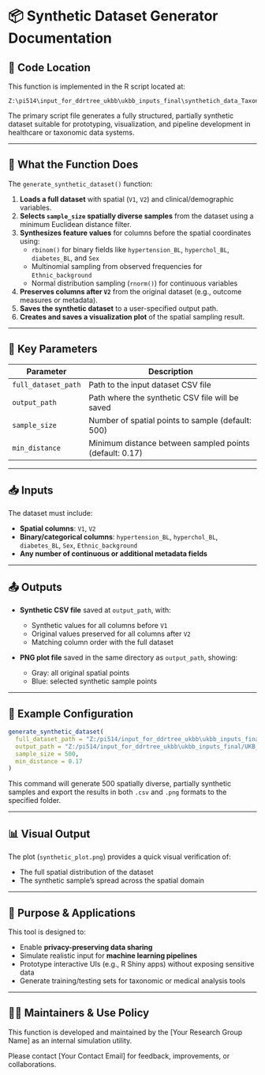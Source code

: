 
# 📦 Synthetic Dataset Generator Documentation

## 📁 Code Location

This function is implemented in the R script located at:

```
Z:\pi514\input_for_ddrtree_ukbb\ukbb_inputs_final\synthetich_data_Taxonomy
```

The primary script file generates a fully structured, partially synthetic dataset suitable for prototyping, visualization, and pipeline development in healthcare or taxonomic data systems.

---

## 📌 What the Function Does

The `generate_synthetic_dataset()` function:

1. **Loads a full dataset** with spatial (`V1`, `V2`) and clinical/demographic variables.
2. **Selects `sample_size` spatially diverse samples** from the dataset using a minimum Euclidean distance filter.
3. **Synthesizes feature values** for columns before the spatial coordinates using:
   - `rbinom()` for binary fields like `hypertension_BL`, `hyperchol_BL`, `diabetes_BL`, and `Sex`
   - Multinomial sampling from observed frequencies for `Ethnic_background`
   - Normal distribution sampling (`rnorm()`) for continuous variables
4. **Preserves columns after `V2`** from the original dataset (e.g., outcome measures or metadata).
5. **Saves the synthetic dataset** to a user-specified output path.
6. **Creates and saves a visualization plot** of the spatial sampling result.

---

## 🔧 Key Parameters

| Parameter         | Description                                                    |
|------------------|----------------------------------------------------------------|
| `full_dataset_path` | Path to the input dataset CSV file                          |
| `output_path`        | Path where the synthetic CSV file will be saved           |
| `sample_size`        | Number of spatial points to sample (default: 500)         |
| `min_distance`       | Minimum distance between sampled points (default: 0.17)   |

---

## 📥 Inputs

The dataset must include:
- **Spatial columns**: `V1`, `V2`
- **Binary/categorical columns**: `hypertension_BL`, `hyperchol_BL`, `diabetes_BL`, `Sex`, `Ethnic_background`
- **Any number of continuous or additional metadata fields**

---

## 📤 Outputs

- **Synthetic CSV file** saved at `output_path`, with:
  - Synthetic values for all columns before `V1`
  - Original values preserved for all columns after `V2`
  - Matching column order with the full dataset

- **PNG plot file** saved in the same directory as `output_path`, showing:
  - Gray: all original spatial points
  - Blue: selected synthetic sample points

---

## 🧪 Example Configuration

```r
generate_synthetic_dataset(
  full_dataset_path = "Z:/pi514/input_for_ddrtree_ukbb\ukbb_inputs_final/UKB_taxonomy_UI_synthetich_data_Generation/Data_input.csv",
  output_path = "Z:/pi514/input_for_ddrtree_ukbb\ukbb_inputs_final/UKB_taxonomy_UI_synthetich_data_Generation/synthetic_dataset_Taxonomy.csv",
  sample_size = 500,
  min_distance = 0.17
)
```

This command will generate 500 spatially diverse, partially synthetic samples and export the results in both `.csv` and `.png` formats to the specified folder.

---

## 📊 Visual Output

The plot (`synthetic_plot.png`) provides a quick visual verification of:
- The full spatial distribution of the dataset
- The synthetic sample’s spread across the spatial domain

---

## 🧠 Purpose & Applications

This tool is designed to:
- Enable **privacy-preserving data sharing**
- Simulate realistic input for **machine learning pipelines**
- Prototype interactive UIs (e.g., R Shiny apps) without exposing sensitive data
- Generate training/testing sets for taxonomic or medical analysis tools

---

## 👨‍🔬 Maintainers & Use Policy

This function is developed and maintained by the [Your Research Group Name] as an internal simulation utility.

Please contact [Your Contact Email] for feedback, improvements, or collaborations.
